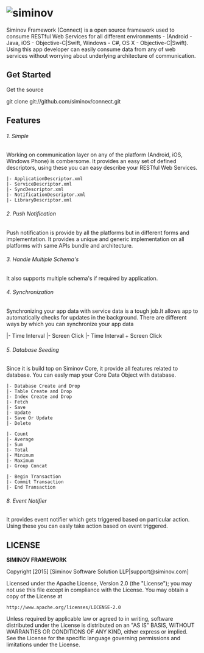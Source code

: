 ![siminov](https://github.com/Siminov/connect/blob/master/Docs/assets.ios/logo.png)
===================================================

Siminov Framework (Connect) is a open source framework used to consume RESTful Web Services for all different environments - (Android - Java, iOS - Objective-C|Swift, Windows - C#, OS X - Objective-C|Swift). Using this app developer can easily consume data from any of web services without worrying about underlying architecture of communication.

Get Started
-----------
Get the source

  git clone git://github.com/siminov/connect.git
  
	
Features
--------

###### 1. Simple
Working on communication layer on any of the platform (Android, iOS, Windows Phone) is combersome. It provides an easy set of defined descriptors, using these you can easy describe your RESTful Web Services.

	|- ApplicationDescriptor.xml 
	|- ServiceDescriptor.xml
	|- SyncDescriptor.xml
	|- NotificationDescriptor.xml
	|- LibraryDescriptor.xml

###### 2. Push Notification
Push notification is provide by all the platforms but in different forms and implementation. It provides a unique and generic implementation on all platforms with same APIs bundle and architecture.

###### 3. Handle Multiple Schema's
It also supports multiple schema's if required by application.

###### 4. Synchronization
Synchronizing your app data with service data is a tough job.It allows app to automatically checks for updates in the background. There are different ways by which you can synchronize your app data

  |- Time Interval
  |- Screen Click
  |- Time Interval + Screen Click

###### 5. Database Seeding
Since it is build top on Siminov Core, it provide all features related to database. You can easly map your Core Data Object with database.

	|- Database Create and Drop
	|- Table Create and Drop
	|- Index Create and Drop
	|- Fetch
	|- Save
	|- Update
	|- Save Or Update
	|- Delete
	
	|- Count
	|- Average
	|- Sum
	|- Total
	|- Minimum
	|- Maximum
	|- Group Concat
	
	|- Begin Transaction
	|- Commit Transaction
	|- End Transaction
	
	

###### 8. Event Notifier
It provides event notifier which gets triggered based on particular action. Using these you can easly take action based on event triggered.


LICENSE
-------

 
<b> SIMINOV FRAMEWORK </b>
 <p>
 Copyright [2015] [Siminov Software Solution LLP|support@siminov.com]
 
 Licensed under the Apache License, Version 2.0 (the "License");
 you may not use this file except in compliance with the License.
 You may obtain a copy of the License at
 
    http://www.apache.org/licenses/LICENSE-2.0
 
 Unless required by applicable law or agreed to in writing, software
 distributed under the License is distributed on an "AS IS" BASIS,
 WITHOUT WARRANTIES OR CONDITIONS OF ANY KIND, either express or implied.
 See the License for the specific language governing permissions and
 limitations under the License.

